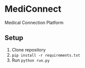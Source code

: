 # MediConnect
Medical Connection Platform

## Setup
1. Clone repository
2. `pip install -r requirements.txt`
3. Run `python run.py`

